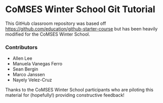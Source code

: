 # CoMSES Winter School Git Tutorial

This GitHub classroom repository was based off https://github.com/education/github-starter-course but has been heavily modified for the CoMSES Winter School.

### Contributors

- Allen Lee
- Manuela Vanegas Ferro
- Sean Bergin
- Marco Janssen
- Nayely Velez-Cruz

Thanks to the CoMSES Winter School participants who are piloting this material for (hopefully!) providing constructive feedback!
